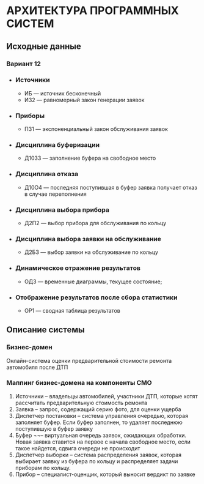 # АРХИТЕКТУРА ПРОГРАММНЫХ СИСТЕМ
## Исходные данные
### Вариант 12
- ### Источники
  - ИБ — источник бесконечный
  - ИЗ2 — равномерный закон генерации заявок
- ### Приборы
  - ПЗ1 — экспоненциальный закон обслуживания заявок
- ### Дисциплина буферизации
  - Д10З3 — заполнение буфера на свободное место
- ### Дисциплина отказа
  - Д10О4 — последняя поступившая в буфер заявка получает отказ в случае переполнения
- ### Дисциплина выбора прибора
  - Д2П2 — выбор прибора для обслуживания по кольцу
- ### Дисциплина выбора заявки на обслуживание
  - Д2Б3 — выбор заявки на обслуживание по кольцу
- ### Динамическое отражение результатов
  - ОД3 — временные диаграммы, текущее состояние;
- ### Отображение результатов после сбора статистики
  - ОР1 — сводная таблица результатов
 
## Описание системы
### Бизнес-домен
Онлайн-система оценки предварительной стоимости ремонта автомобиля после ДТП
### Маппинг бизнес-домена на компоненты СМО
1.	Источники – владельцы автомобилей, участники ДТП, которые хотят рассчитать предварительную стоимость ремонта
2.	Заявка – запрос, содержащий серию фото, для оценки ущерба
3.	Диспетчер постановки – система управления очередью, которая заполняет буфер. Если буфер заполнен, то удаляет последнюю поступившую в буфер заявку 
4.	Буфер ¬¬– виртуальная очередь заявок, ожидающих обработки. Новая заявка ставится на первое с начала свободное место, если такое найдется, сдвига очереди не происходит
5.	Диспетчер выборки – система распределения заявок, которая выбирает заявку из буфера по кольцу и распределяет задачи приборам по кольцу.
6.	Прибор – специалист-оценщик, который выносит вердикт по заявке
